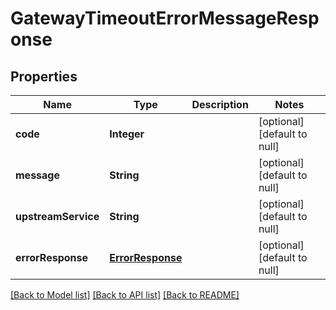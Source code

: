 # GatewayTimeoutErrorMessageResponse
## Properties

| Name | Type | Description | Notes |
|------------ | ------------- | ------------- | -------------|
| **code** | **Integer** |  | [optional] [default to null] |
| **message** | **String** |  | [optional] [default to null] |
| **upstreamService** | **String** |  | [optional] [default to null] |
| **errorResponse** | [**ErrorResponse**](ErrorResponse.md) |  | [optional] [default to null] |

[[Back to Model list]](../README.md#documentation-for-models) [[Back to API list]](../README.md#documentation-for-api-endpoints) [[Back to README]](../README.md)

